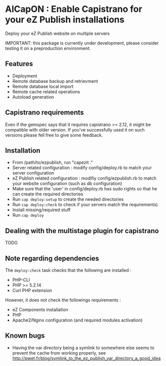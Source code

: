 # AlCapON : Enable Capistrano for your eZ Publish installations

Deploy your eZ Publish website on multiple servers

IMPORTANT: this package is currently under development, please consider testing it on a preproduction environment.

## Features

* Deployment
* Remote database backup and retrievment
* Remote database local import
* Remote cache related operations
* Autoload generation

## Capistrano requirements

Even if the gemspec says that it requires capistrano >= 2.12, it might be
compatible with older version. If you've successfully used it on such versions
please fell free to give some feedback.

## Installation

* From /path/to/ezpublish, run "capezit ."
* Server related configuration : modify config/deploy.rb to match your server configuration
* eZ Publish related configuration : modifiy config/ezpublish.rb to match your website configuration (such as db configuration)
* Make sure that the 'user' in config/deploy.rb has sudo rights so that he can create the required directories
* Run `cap deploy:setup` to create the needed directories
* Run `cap deploy:check` to check if your servers match the requirements)
* Install missing/required stuff
* Run `cap deploy`

## Dealing with the multistage plugin for capistrano

TODO

## Note regarding dependencies

The `deploy:check` task checks that the following are installed :
* PHP-CLI
* PHP >= 5.2.14
* Curl PHP extension

However, it does not check the followings requirements :
* eZ Components installation
* PHP
* Apache2/Nginx configuration (and required modules activation)

## Known bugs

* Having the var directory being a symlink to somewhere else seems to prevent the cache from working properly, see http://pwet.fr/blog/symlink_to_the_ez_publish_var_directory_a_good_idea